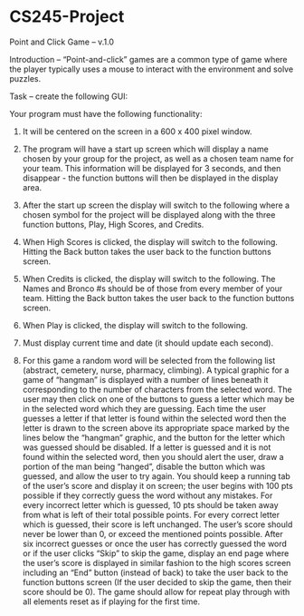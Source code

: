 # CS245-Project

Point and Click Game – v.1.0

Introduction – “Point-and-click” games are a common type of game where the player
typically uses a mouse to interact with the environment and solve puzzles.

Task – create the following GUI:

Your program must have the following functionality:

1) It will be centered on the screen in a 600 x 400 pixel window.

2) The program will have a start up screen which will display a name chosen by your group
for the project, as well as a chosen team name for your team. This information will be
displayed for 3 seconds, and then disappear - the function buttons will then be displayed
in the display area. 

3) After the start up screen the display will switch to the following where a chosen symbol for the
project will be displayed along with the three function buttons, Play, High Scores, and Credits.

4) When High Scores is clicked, the display will switch to the following. Hitting the Back button
takes the user back to the function buttons screen.

5) When Credits is clicked, the display will switch to the following. The Names and Bronco #s
should be of those from every member of your team. Hitting the Back button takes the user
back to the function buttons screen.

6) When Play is clicked, the display will switch to the following. 

7) Must display current time and date (it should update each second).

8) For this game a random word will be selected from the following list (abstract, cemetery, nurse,
pharmacy, climbing). A typical graphic for a game of “hangman” is displayed with a number of
lines beneath it corresponding to the number of characters from the selected word. The user
may then click on one of the buttons to guess a letter which may be in the selected word which
they are guessing. Each time the user guesses a letter if that letter is found within the selected
word then the letter is drawn to the screen above its appropriate space marked by the lines
below the “hangman” graphic, and the button for the letter which was guessed should be
disabled. If a letter is guessed and it is not found within the selected word, then you should alert
the user, draw a portion of the man being “hanged”, disable the button which was guessed, and
allow the user to try again. You should keep a running tab of the user’s score and display it on
screen; the user begins with 100 pts possible if they correctly guess the word without any
mistakes. For every incorrect letter which is guessed, 10 pts should be taken away from what is
left of their total possible points. For every correct letter which is guessed, their score is left
unchanged. The user’s score should never be lower than 0, or exceed the mentioned points
possible. After six incorrect guesses or once the user has correctly guessed the word or if the
user clicks “Skip” to skip the game, display an end page where the user’s score is displayed in
similar fashion to the high scores screen including an “End” button (instead of back) to take the
user back to the function buttons screen (If the user decided to skip the game, then their score
should be 0). The game should allow for repeat play through with all elements reset as if playing
for the first time.
